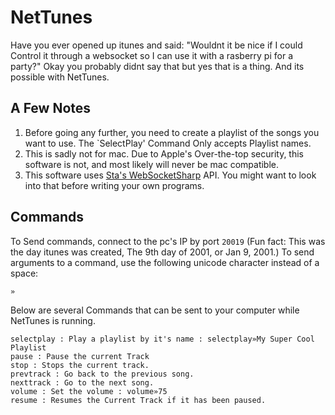 # NetTunes
Have you ever opened up itunes and said: "Wouldnt it be nice if I could Control it through a websocket so I can use it with a rasberry pi for a party?"
Okay you probably didnt say that but yes that is a thing. And its possible with NetTunes.
## A Few Notes
1. Before going any further, you need to create a playlist of the songs you want to use. The `SelectPlay' Command Only accepts Playlist names.
2. This is sadly not for mac. Due to Apple's Over-the-top security, this software is not, and most likely will never be mac compatible.
3. This software uses [Sta's WebSocketSharp](https://github.com/sta/websocket-sharp) API. You might want to look into that before writing your own programs.
## Commands
To Send commands, connect to the pc's IP by port `20019` (Fun fact: This was the day itunes was created, The 9th day of 2001, or Jan 9, 2001.)
To send arguments to a command, use the following unicode character instead of a space:
```
»
```
Below are several Commands that can be sent to your computer while NetTunes is running.
```
selectplay : Play a playlist by it's name : selectplay»My Super Cool Playlist
pause : Pause the current Track
stop : Stops the current track.
prevtrack : Go back to the previous song.
nexttrack : Go to the next song.
volume : Set the volume : volume»75
resume : Resumes the Current Track if it has been paused.

```

